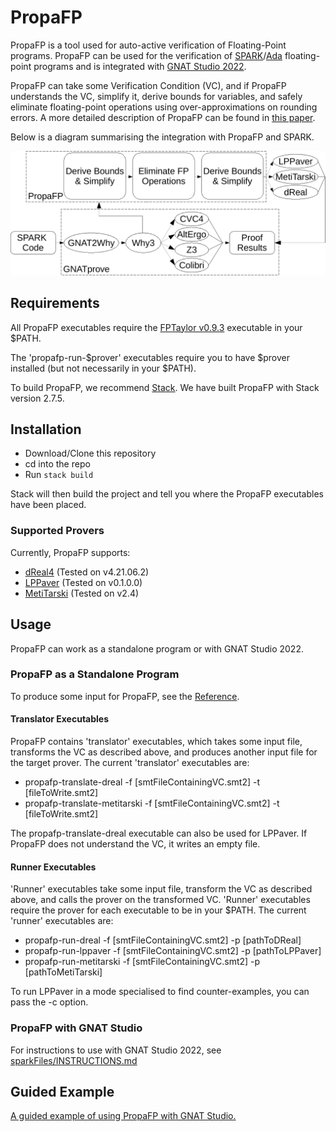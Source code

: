 # PropaFP

<!-- TODO: Emphasise integration with GNAT Studio/SPARK/Ada , verifying floating-point programs -->
<!-- TODO: Add figure from paper for above -->
<!-- TODO: Add to first paragraph -->
<!-- TODO: Stack install instructions -->

PropaFP is a tool used for auto-active verification of Floating-Point programs.
PropaFP can be used for the verification of [SPARK][1]/[Ada][2] floating-point programs and is integrated with [GNAT Studio 2022](https://www.adacore.com/gnatpro/toolsuite/gnatstudio).

PropaFP can take some Verification Condition (VC), and if PropaFP understands the VC, simplify it, derive bounds for variables, and safely eliminate floating-point operations using over-approximations on rounding errors.
A more detailed description of PropaFP can be found in [this paper](https://arxiv.org/abs/2207.00921).

Below is a diagram summarising the integration with PropaFP and SPARK.

![SPARK + PropaFP](images/SPARK_Toolchain_PropaFP.png)

[1]: https://en.wikipedia.org/wiki/SPARK_(programming_language)
[2]: https://en.wikipedia.org/wiki/Ada_(programming_language)

## Requirements

All PropaFP executables require the [FPTaylor v0.9.3](https://github.com/soarlab/FPTaylor/releases/tag/v0.9.3) executable in your $PATH.

The 'propafp-run-$prover' executables require you to have $prover installed (but not necessarily in your $PATH).

To build PropaFP, we recommend [Stack](https://docs.haskellstack.org/en/stable/README/). We have built PropaFP with Stack version 2.7.5.

## Installation

- Download/Clone this repository
- cd into the repo
- Run `stack build`

Stack will then build the project and tell you where the PropaFP executables have been placed.

### Supported Provers

Currently, PropaFP supports:

- [dReal4](https://github.com/dreal/dreal4) (Tested on v4.21.06.2)
- [LPPaver](https://github.com/rasheedja/LPPaver) (Tested on v0.1.0.0)
- [MetiTarski](https://www.cl.cam.ac.uk/~lp15/papers/Arith/) (Tested on v2.4)

## Usage

PropaFP can work as a standalone program or with GNAT Studio 2022.

### PropaFP as a Standalone Program

To produce some input for PropaFP, see the [Reference](REFERENCE.md).

#### Translator Executables

PropaFP contains 'translator' executables, which takes some input file, transforms the VC as described above, and produces another input file for the target prover.
The current 'translator' executables are:

- propafp-translate-dreal      -f [smtFileContainingVC.smt2] -t [fileToWrite.smt2]
- propafp-translate-metitarski -f [smtFileContainingVC.smt2] -t [fileToWrite.smt2]

The propafp-translate-dreal executable can also be used for LPPaver.
If PropaFP does not understand the VC, it writes an empty file.

#### Runner Executables

'Runner' executables take some input file, transform the VC as described above, and calls the prover on the transformed VC.
'Runner' executables require the prover for each executable to be in your $PATH.
The current 'runner' executables are:

- propafp-run-dreal      -f [smtFileContainingVC.smt2] -p [pathToDReal]
- propafp-run-lppaver    -f [smtFileContainingVC.smt2] -p [pathToLPPaver]
- propafp-run-metitarski -f [smtFileContainingVC.smt2] -p [pathToMetiTarski]

To run LPPaver in a mode specialised to find counter-examples, you can pass the -c option.

### PropaFP with GNAT Studio

For instructions to use with GNAT Studio 2022, see [sparkFiles/INSTRUCTIONS.md](sparkFiles/INSTRUCTIONS.md)

## Guided Example

[A guided example of using PropaFP with GNAT Studio.](sparkFiles/EXAMPLE.md)
